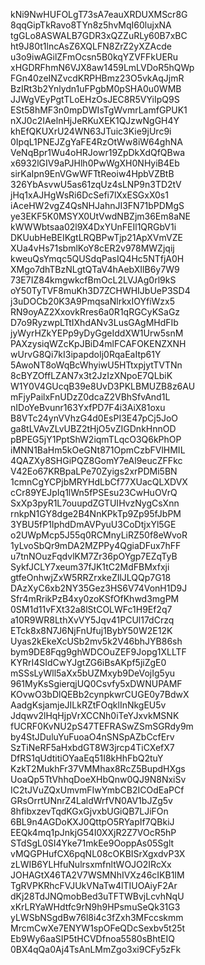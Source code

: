 kNi9NwHUFOLgT73sA7eauXRDUXMScr8G
8qqGipTkRavo8TYn8z5hvMqI60lujxNA
tgGLo8ASWALB7GDR3xQZZuRLy60B7xBC
ht9J80t1lncAsZ6XQLFN8ZrZ2yXZAcde
u3o9iwAGilZFmOcsn5B0kqYZVFFkUERu
xHGDRFhmN6VJX8aw1459LmLVDoR5hQWp
FGn40zeINZvcdKRPHBmz23O5vkAqJjmR
BzIRt3b2Ynlydn1uFPgbM0pSHA0u0WMB
JJWgVEyPgtTLoEHzOsJEC8R5VYiIpQ9S
ESt58hMF3n0mpDWIsTgWvmrLamfGPUK1
nXJ0c2IAelnHjJeRKuXEK1QJzwNgGH4Y
khEfQKUXrU24WN63JTuic3Kie9jUrc9i
0IpqL1PNEJZgYaFE4RzOtWw8iW64ghNA
VeNqBpr1Wu4oHRJowr19ZpDkXdQfQBwa
x6932lGIV9aPJHlh0PwWgXH0NHyiB4Eb
sirKaIpn9EnVGwWFTtReoiw4HpbVZBtB
326YbAsvwU5as61zqUz4sLNP9n3TD2tV
jHq1xAJHgWsRi6DcSefi7lXxESGxX0s1
iAceHW2vgZ4QsNHJahnJI3FN71bPDMgS
ye3EKF5K0MSYX0UtVwdNBZjm36Em8aNE
kWWWbtsaa02l9X4DxYUnFEIl1QRGbV1i
DKUubHeBEIKgtLRQBPwTjp21ApXVmVZE
XUa4vHs71sbmlKoY8cER2v978MWZjqij
kweuQsYmqc5QUSdqPasIQ4Hc5NTfjA0H
XMgo7dhTBzNLgtQTaV4hAebXIlB6y7W9
73E7IZ84kmgwkcfBmOcL2LVJAg0rl9kS
oY50TyTVF8muKh3D7ZCHWHIJbUeP3SD4
j3uDOCb20K3A9PmqsaNlrkxIOYfiWzx5
RN9oyAZ2XxovkRres6a0R1qRGCyKSaGz
D7o9RyzwpLTtIXhdANv3LusGAgMHdFIb
jyWyrHZkYEPp9yDyGgeIddXW1Urw5snM
PAXzysiqWZcKpJBiD4mlFCAFOKENZXNH
wUrvG8Qi7kI3ipapdoIj0RqaEaItp61Y
5AwoNT8oWqBcWhyiwU5HTtxpjytTVTNn
8cBYZOffLZAN7x3t2JzIzXNpoE7QLbiK
W1Y0V4GUcqB39e8UvD3PKLBMUZB8z6AU
mFjyPailxFnUDzZ0dcaZ2VBhSfvAnd1L
nIDoYeBvunr163YxfPD7F4i3AiX81oxu
B8VTc24ynVVhzG4d0EsPI3E47pCj5JoO
ga8tLVAvZLvUBZ2tHjO5vZIGDnkHnnOD
pBPEG5jY1PptShW2iqmTLqcO3Q6kPhOP
iMNN1BaHm5kOeGNt871OpmCzbFVlHMIL
4QAZXy8SHGiPQZ8GomY7eAl9eucZFFkc
V42Eo67KRBpaLPe70Zyigs2xrPDMi5BN
1cmnCgYCPjbMRYHdLbCf77XUacQLXDVX
cCr89YEJpIq1lWn5fPSEsu23CwHuOVrQ
SxXp3pyR1L7ouupdZGTUIHvzNygCsXnn
rnkpN1GY8dge2B4NnKPkTp9Zp95fJbPM
3YBU5fP1IphdDmAVPyuU3CoDtjxYl5GE
o2UWpMcp5J55q0RCMnyLiRZ50f8eWvoR
1yLvoSbQr9mDA2MZPPy4QgiaDFux7hFF
u7tnNOuzFqdvlKM7Zr36pOYgp7EZqTyB
SykfJCLY7xeum37fJK1tC2MdFBMxfxji
gtfeOnhwjZxW5RRZrxkeZIlJLQQp7G18
DAzXyC6xb2NY35Gez3HS6V74VonH1D9J
Sfr4mRrikPzB4xy0zoKSfOfKhwd3mgPM
0SM1d11vFXt32a8lStCOLWFc1H9Ef2q7
a10R9WR8LthXvVY5Jqv41PCUl17dCrzq
ETck8x8N7J6NjFnUfuj1BybY50W2E12K
Uyas2kEkeXcUSb2mv5k2V46bhJYB86sh
bym9DE8Fqg9ghWDCOuZEF9Jopg1XLLTF
KYRrI4SIdCwYJgtZG6iBsAKpf5jiZgE0
mSSsLyWll5aXx5bUZMxyb9DeVojIg5yu
961MyKsSgierqjUQ0Csvfy5xDWNUPAMF
KOvwO3bDlQEBb2cynpkwrCUGE0y7BdwX
AadgKsjamjeJILkRZtFOqklInNkgEU5v
Jdqwv2lHqHjpVrXCCNh0iTeYJxvkMSNK
fUCRF0KvNU2pS47TEFRASwZSmSGRdy9m
by4StJDuluYuFuoaO4nSNSpAZbCcfErv
SzTiNeRF5aHxbdGT8W3jrcp4TiCXefX7
DfRS1qUdtitiOYaaEq51I8kHhFbQ2tuY
KzkT2MukhFr37VMMhax8RcZ5BupdHXgs
UoaQp5TtVhhqDoeXHbQnw0QJ9N8NxiSv
IC2tJVuZQxUmvmFIwYmbCB2ICOdEaPCf
GRsOrrtUNnrZ4LaldWrfVN0AV1bJZg5v
8hfibxzevTqdKGxGjvxbUGiQB7LJiFOn
6BL9n4AGDoKXJ0QttpO5RYapIf7QBkiJ
EEQk4mq1pJnkjG54I0XXjR2Z7VOcR5hP
STdSgL0SI4Yke71mkEe9OoppAs05Sglt
vMQGPHufCX6pqNL08cOKBISrXgxdvP3X
zLWIB6YLHfuNulrsxmfnltWOJO2IRcXx
JOHAGtX46TA2V7WSMNhIVXz46cIKB1IM
TgRVPKRhcFVJUkVNaTw4lTIUOAiyF2Ar
dKj28TdJNQmobBed3uTFTWBvjLcvhNqU
xKrLRYaWHdtfc9rN9h9HPsmuSeQk31G3
yLWSbNSgdBw76l8i4c3fZxh3MFccskmm
MrcmCwXe7ENYW1spOFeQDcSexbv5t25t
Eb9Wy6aaSIP5tHCVDfnoa5580sBhtEIQ
0BX4qQa0Aj4TsAnLMmZgo3xi9CFy5zFk
